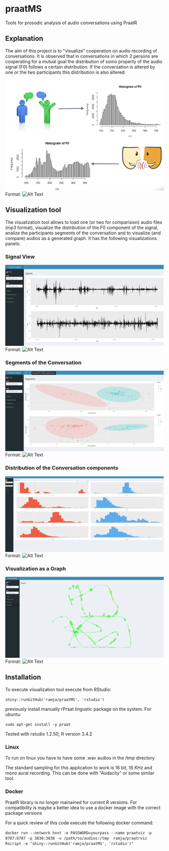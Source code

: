 # praatMS
Tools for prosodic analysis of audio conversations using PraatR


## Explanation
The aim of this project is to "visualize" cooperation on audio recording of conversations. It is observed that in conversations in which 2 persons are cooperating for a mutual goal the distribution of somo property of the audio signal (F0) follows a certain distribution. If the conversation is altered by one or the two participants this distribution is also altered:

![GitHub Logo](/images/cooperation.png)
Format: ![Alt Text](url)

## Visualization tool

The visualization tool allows to load one (or two for comparision) audio files (mp3 format), visualize the distribution of the F0 component of the signal, analize the participants segments of the conversation and to visualize (and compare) audios as a generated graph.
It has the following visualizations panels:

### Signal View
![GitHub Logo](/images/sig0.png)
Format: ![Alt Text](url)


### Segments of the Conversation
![GitHub Logo](/images/sig1.png)
Format: ![Alt Text](url)


### Distribution of the Conversation components
![GitHub Logo](/images/sig2.png)
Format: ![Alt Text](url)


### Visualization as a Graph
![GitHub Logo](/images/sig3.png)
Format: ![Alt Text](url)



## Installation

To execute visualization tool execute from RStudio:



`shiny::runGitHub('ramja/praatMS', 'rstudio')`

previously install manually rPraat lingustic package on the system. For ubuntu:

`sudo apt-get install -y praat`

Tested with rstudio 1.2.50; R version 3.4.2

### Linux

To run on linux you have to have some .wav audios in the /tmp directory

The standard sampling for this application to work is 16 bit, 16 KHz and mono aural recording. This can be done with "Audacity" or some similar tool.

### Docker

PraatR library is no longer mainained for current R versions. For compatibility is maybe a better idea to use a docker image with the correct package versions

For a quick review of this code execute the following docker command:

`docker run --network host -e PASSWORD=yourpass --name praatviz -p 8787:8787 -p 3838:3838 -v /path/to/audios:/tmp  ramja/praatrviz  Rscript -e "shiny::runGitHub('ramja/praatMS', 'rstudio')"`


